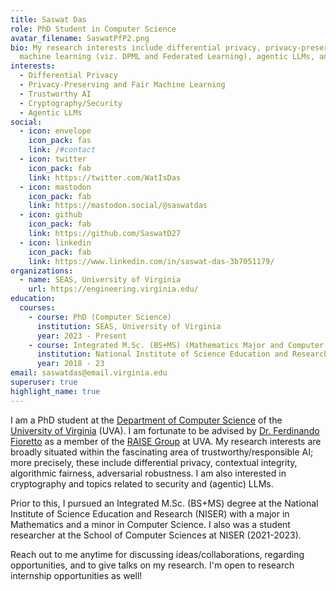 ```yaml
---
title: Saswat Das
role: PhD Student in Computer Science
avatar_filename: SaswatPfP2.png
bio: My research interests include differential privacy, privacy-preserving
  machine learning (viz. DPML and Federated Learning), agentic LLMs, and cryptography.
interests:
  - Differential Privacy
  - Privacy-Preserving and Fair Machine Learning
  - Trustworthy AI
  - Cryptography/Security
  - Agentic LLMs
social:
  - icon: envelope
    icon_pack: fas
    link: /#contact
  - icon: twitter
    icon_pack: fab
    link: https://twitter.com/WatIsDas
  - icon: mastodon
    icon_pack: fab
    link: https://mastodon.social/@saswatdas
  - icon: github
    icon_pack: fab
    link: https://github.com/SaswatD27
  - icon: linkedin
    icon_pack: fab
    link: https://www.linkedin.com/in/saswat-das-3b7051179/
organizations:
  - name: SEAS, University of Virginia
    url: https://engineering.virginia.edu/
education:
  courses:
    - course: PhD (Computer Science)
      institution: SEAS, University of Virginia
      year: 2023 - Present
    - course: Integrated M.Sc. (BS+MS) (Mathematics Major and Computer Science Minor)
      institution: National Institute of Science Education and Research, HBNI
      year: 2018 - 23
email: saswatdas@email.virginia.edu
superuser: true
highlight_name: true
---
```

I am a PhD student at the [Department of Computer Science](https://engineering.virginia.edu/departments/computer-science) of the [University of Virginia](https://www.virginia.edu) (UVA). I am fortunate to be advised by [Dr. Ferdinando Fioretto](https://nandofioretto.github.io) as a member of the [RAISE Group](https://nandofioretto.github.io/group/) at UVA. My research interests are broadly situated within the fascinating area of trustworthy/responsible AI; more precisely, these include differential privacy, contextual integrity, algorithmic fairness, adversarial robustness. I am also interested in cryptography and topics related to security and (agentic) LLMs. 

Prior to this, I pursued an Integrated M.Sc. (BS+MS) degree at the National Institute of Science Education and Research (NISER) with a major in Mathematics and a minor in Computer Science. I also was a student researcher at the School of Computer Sciences at NISER (2021-2023).

Reach out to me anytime for discussing ideas/collaborations, regarding opportunities, and to give talks on my research. I'm open to research internship opportunities as well! 

<!--- {{< icon name="download" pack="fas" >}} Download his {{< staticref "/uploads/Saswat_CV_2023_1105.pdf" "newtab" >}}CV{{< /staticref >}}. -->
